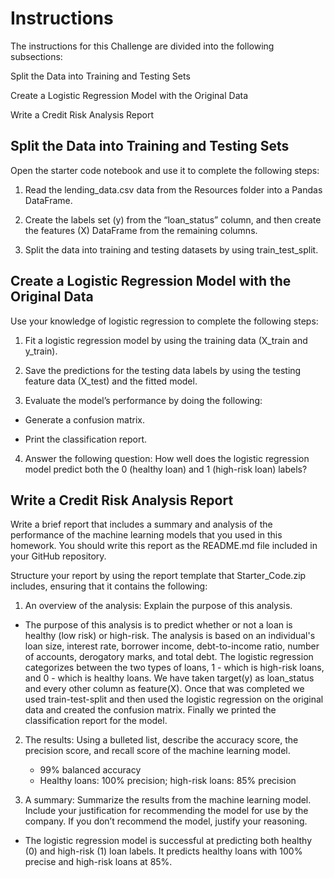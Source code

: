 # Instructions
The instructions for this Challenge are divided into the following subsections:

Split the Data into Training and Testing Sets

Create a Logistic Regression Model with the Original Data

Write a Credit Risk Analysis Report

## Split the Data into Training and Testing Sets
Open the starter code notebook and use it to complete the following steps:

1. Read the lending_data.csv data from the Resources folder into a Pandas DataFrame.

2. Create the labels set (y) from the “loan_status” column, and then create the features (X) DataFrame from the remaining columns.
3. Split the data into training and testing datasets by using train_test_split.

## Create a Logistic Regression Model with the Original Data
Use your knowledge of logistic regression to complete the following steps:

1. Fit a logistic regression model by using the training data (X_train and y_train).

2. Save the predictions for the testing data labels by using the testing feature data (X_test) and the fitted model.

3. Evaluate the model’s performance by doing the following:

  - Generate a confusion matrix.

  - Print the classification report.

4. Answer the following question: How well does the logistic regression model predict both the 0 (healthy loan) and 1 (high-risk loan) labels?

## Write a Credit Risk Analysis Report
Write a brief report that includes a summary and analysis of the performance of the machine learning models that you used in this homework. You should write this report as the README.md file included in your GitHub repository.

Structure your report by using the report template that Starter_Code.zip includes, ensuring that it contains the following:

1. An overview of the analysis: Explain the purpose of this analysis.

  - The purpose of this analysis is to predict whether or not a loan is healthy (low risk) or high-risk. The analysis is based on an individual's loan size, interest rate, borrower income, debt-to-income ratio, number of accounts, derogatory marks, and total debt. The logistic regression categorizes between the two types of loans, 1 - which is high-risk loans, and 0 - which is healthy loans. We have taken target(y) as loan_status and every other column as feature(X). Once that was completed we used train-test-split and then used the logistic regression on the original data and created the confusion matrix. Finally we printed the classification report for the model.

2. The results: Using a bulleted list, describe the accuracy score, the precision score, and recall score of the machine learning model.
    - 99% balanced accuracy
    - Healthy loans: 100% precision; high-risk loans: 85% precision

4. A summary: Summarize the results from the machine learning model. Include your justification for recommending the model for use by the company. If you don’t recommend the model, justify your reasoning.
  - The logistic regression model is successful at predicting both healthy (0) and high-risk (1) loan labels. It predicts healthy loans with 100% precise and high-risk loans at 85%.
